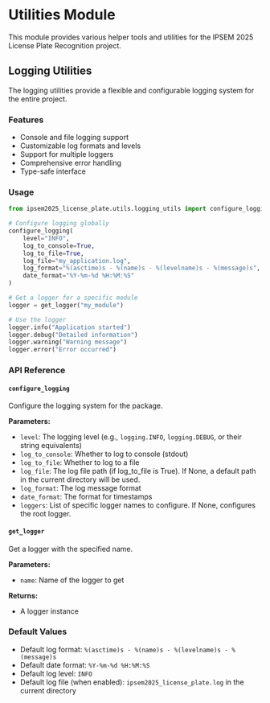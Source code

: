 # Utilities Module

This module provides various helper tools and utilities for the IPSEM 2025 License Plate Recognition project.

## Logging Utilities

The logging utilities provide a flexible and configurable logging system for the entire project.

### Features

- Console and file logging support
- Customizable log formats and levels
- Support for multiple loggers
- Comprehensive error handling
- Type-safe interface

### Usage

```python
from ipsem2025_license_plate.utils.logging_utils import configure_logging, get_logger

# Configure logging globally
configure_logging(
    level="INFO",
    log_to_console=True,
    log_to_file=True,
    log_file="my_application.log",
    log_format="%(asctime)s - %(name)s - %(levelname)s - %(message)s",
    date_format="%Y-%m-%d %H:%M:%S"
)

# Get a logger for a specific module
logger = get_logger("my_module")

# Use the logger
logger.info("Application started")
logger.debug("Detailed information")
logger.warning("Warning message")
logger.error("Error occurred")
```

### API Reference

#### `configure_logging`

Configure the logging system for the package.

**Parameters:**
- `level`: The logging level (e.g., `logging.INFO`, `logging.DEBUG`, or their string equivalents)
- `log_to_console`: Whether to log to console (stdout)
- `log_to_file`: Whether to log to a file
- `log_file`: The log file path (if log_to_file is True). If None, a default path in the current directory will be used.
- `log_format`: The log message format
- `date_format`: The format for timestamps
- `loggers`: List of specific logger names to configure. If None, configures the root logger.

#### `get_logger`

Get a logger with the specified name.

**Parameters:**
- `name`: Name of the logger to get

**Returns:**
- A logger instance

### Default Values

- Default log format: `%(asctime)s - %(name)s - %(levelname)s - %(message)s`
- Default date format: `%Y-%m-%d %H:%M:%S`
- Default log level: `INFO`
- Default log file (when enabled): `ipsem2025_license_plate.log` in the current directory